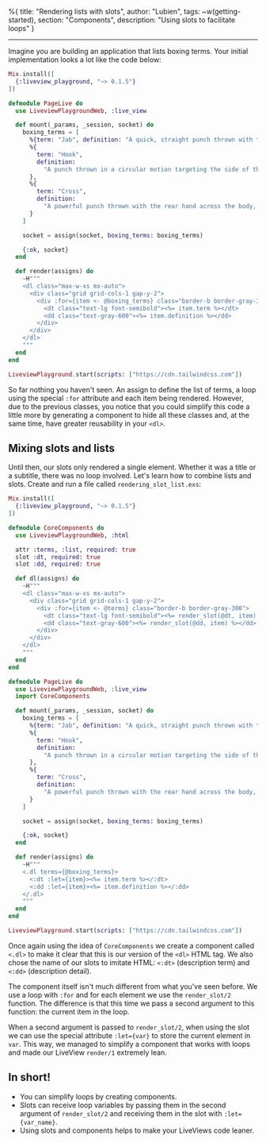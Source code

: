 %{
title: "Rendering lists with slots",
author: "Lubien",
tags: ~w(getting-started),
section: "Components",
description: "Using slots to facilitate loops"
}

---

Imagine you are building an application that lists boxing terms. Your initial implementation looks a lot like the code below:

```elixir
Mix.install([
  {:liveview_playground, "~> 0.1.5"}
])

defmodule PageLive do
  use LiveviewPlaygroundWeb, :live_view

  def mount(_params, _session, socket) do
    boxing_terms = [
      %{term: "Jab", definition: "A quick, straight punch thrown with the lead hand."},
      %{
        term: "Hook",
        definition:
          "A punch thrown in a circular motion targeting the side of the opponent's head or body."
      },
      %{
        term: "Cross",
        definition:
          "A powerful punch thrown with the rear hand across the body, traveling straight toward the opponent."
      }
    ]

    socket = assign(socket, boxing_terms: boxing_terms)

    {:ok, socket}
  end

  def render(assigns) do
    ~H"""
    <dl class="max-w-xs mx-auto">
      <div class="grid grid-cols-1 gap-y-2">
        <div :for={item <- @boxing_terms} class="border-b border-gray-300">
          <dt class="text-lg font-semibold"><%= item.term %></dt>
          <dd class="text-gray-600"><%= item.definition %></dd>
        </div>
      </div>
    </dl>
    """
  end
end

LiveviewPlayground.start(scripts: ["https://cdn.tailwindcss.com"])
```

So far nothing you haven't seen. An assign to define the list of terms, a loop using the special `:for` attribute and each item being rendered. However, due to the previous classes, you notice that you could simplify this code a little more by generating a component to hide all these classes and, at the same time, have greater reusability in your `<dl>`.

## Mixing slots and lists

Until then, our slots only rendered a single element. Whether it was a title or a subtitle, there was no loop involved. Let's learn how to combine lists and slots. Create and run a file called `rendering_slot_list.exs`:

```elixir
Mix.install([
  {:liveview_playground, "~> 0.1.5"}
])

defmodule CoreComponents do
  use LiveviewPlaygroundWeb, :html

  attr :terms, :list, required: true
  slot :dt, required: true
  slot :dd, required: true

  def dl(assigns) do
    ~H"""
    <dl class="max-w-xs mx-auto">
      <div class="grid grid-cols-1 gap-y-2">
        <div :for={item <- @terms} class="border-b border-gray-300">
          <dt class="text-lg font-semibold"><%= render_slot(@dt, item) %></dt>
          <dd class="text-gray-600"><%= render_slot(@dd, item) %></dd>
        </div>
      </div>
    </dl>
    """
  end
end

defmodule PageLive do
  use LiveviewPlaygroundWeb, :live_view
  import CoreComponents

  def mount(_params, _session, socket) do
    boxing_terms = [
      %{term: "Jab", definition: "A quick, straight punch thrown with the lead hand."},
      %{
        term: "Hook",
        definition:
          "A punch thrown in a circular motion targeting the side of the opponent's head or body."
      },
      %{
        term: "Cross",
        definition:
          "A powerful punch thrown with the rear hand across the body, traveling straight toward the opponent."
      }
    ]

    socket = assign(socket, boxing_terms: boxing_terms)

    {:ok, socket}
  end

  def render(assigns) do
    ~H"""
    <.dl terms={@boxing_terms}>
      <:dt :let={item}><%= item.term %></:dt>
      <:dd :let={item}><%= item.definition %></:dd>
    </.dl>
    """
  end
end

LiveviewPlayground.start(scripts: ["https://cdn.tailwindcss.com"])
```

Once again using the idea of `CoreComponents` we create a component called `<.dl>` to make it clear that this is our version of the `<dl>` HTML tag. We also chose the name of our slots to imitate HTML: `<:dt>` (description term) and `<:dd>` (description detail).

The component itself isn't much different from what you've seen before. We use a loop with `:for` and for each element we use the `render_slot/2` function. The difference is that this time we pass a second argument to this function: the current item in the loop.

When a second argument is passed to `render_slot/2`, when using the slot we can use the special attribute `:let={var}` to store the current element in `var`. This way, we managed to simplify a component that works with loops and made our LiveView `render/1` extremely lean.

## In short!

- You can simplify loops by creating components.
- Slots can receive loop variables by passing them in the second argument of `render_slot/2` and receiving them in the slot with `:let={var_name}`.
- Using slots and components helps to make your LiveViews code leaner.
